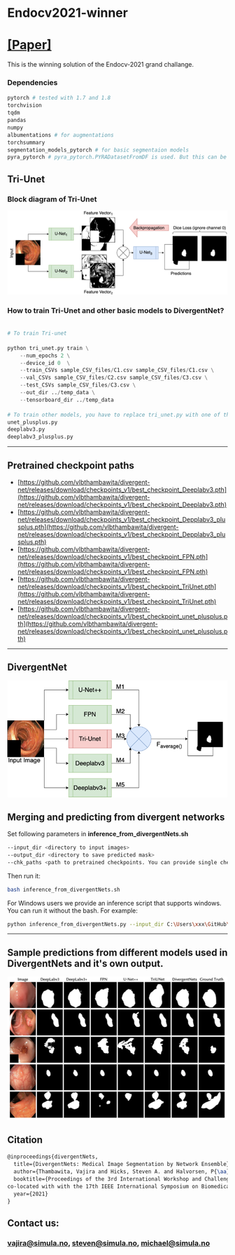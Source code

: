 # Endocv2021-winner 
# [[Paper]](http://ceur-ws.org/Vol-2886/paper3.pdf)

This is the winning solution of the  Endocv-2021 grand challange.

### Dependencies 

```python
pytorch # tested with 1.7 and 1.8
torchvision 
tqdm
pandas
numpy
albumentations # for augmentations
torchsummary
segmentation_models_pytorch # for basic segmentaion models
pyra_pytorch # pyra_pytorch.PYRADatasetFromDF is used. But this can be replaced with normal pytorch dataset.

```

## Tri-Unet

### Block diagram of Tri-Unet

![TriUnet](images/EndoCV_2021_diagrams-Tri-Unet.png)

### How to train Tri-Unet and other basic models to DivergentNet?

```python

# To train Tri-unet

python tri_unet.py train \
    --num_epochs 2 \
    --device_id 0  \
    --train_CSVs sample_CSV_files/C1.csv sample_CSV_files/C1.csv \
    --val_CSVs sample_CSV_files/C2.csv sample_CSV_files/C3.csv \
    --test_CSVs sample_CSV_files/C3.csv \
    --out_dir ../temp_data \
    --tensorboard_dir ../temp_data  

# To train other models, you have to replace tri_unet.py with one of the follwings:
unet_plusplus.py
deeplabv3.py
deeplabv3_plusplus.py
```
-------
## Pretrained checkpoint paths
- [https://github.com/vlbthambawita/divergent-net/releases/download/checkpoints_v1/best_checkpoint_Deeplabv3.pth](https://github.com/vlbthambawita/divergent-net/releases/download/checkpoints_v1/best_checkpoint_Deeplabv3.pth) 
- [https://github.com/vlbthambawita/divergent-net/releases/download/checkpoints_v1/best_checkpoint_Depplabv3_plusplus.pth](https://github.com/vlbthambawita/divergent-net/releases/download/checkpoints_v1/best_checkpoint_Depplabv3_plusplus.pth)
- [https://github.com/vlbthambawita/divergent-net/releases/download/checkpoints_v1/best_checkpoint_FPN.pth](https://github.com/vlbthambawita/divergent-net/releases/download/checkpoints_v1/best_checkpoint_FPN.pth)
- [https://github.com/vlbthambawita/divergent-net/releases/download/checkpoints_v1/best_checkpoint_TriUnet.pth](https://github.com/vlbthambawita/divergent-net/releases/download/checkpoints_v1/best_checkpoint_TriUnet.pth)
- [https://github.com/vlbthambawita/divergent-net/releases/download/checkpoints_v1/best_checkpoint_unet_plusplus.pth](https://github.com/vlbthambawita/divergent-net/releases/download/checkpoints_v1/best_checkpoint_unet_plusplus.pth)

-------
## DivergentNet
![DivergentNet](images/EndoCV_2021_diagrams_divergentNets.png)


## Merging and predicting from divergent networks

Set following parameters in **inference_from_divergentNets.sh**

```bash
--input_dir <directory to input images>
--output_dir <directory to save predicted mask>
--chk_paths <path to pretrained checkpoints. You can provide single checkpoint path or multiple checkpoint paths. Use a space to seperate multiple checkpoint paths or '\' as the given example paths.>
```

Then run it:
```bash
bash inference_from_divergentNets.sh
```
For Windows users we provide an inference script that supports windows. You can run it without the bash. For example:
```bash
python inference_from_divergentNets.py --input_dir C:\Users\xxx\GitHub\divergent-nets\input --output_dir C:\Users\xxx\GitHub\divergent-nets\output --chk_paths C:\Users\xxx\OneDrive\Dokumente\GitHub\divergent-nets\checkpoints\best_checkpoint_Deeplabv3.pth
```


-----

## Sample predictions from different models used in DivergentNets and it's own output.
![predictions](images/predictions.png)


## Citation
```latex
@inproceedings{divergentNets,
  title={DivergentNets: Medical Image Segmentation by Network Ensemble},
  author={Thambawita, Vajira and Hicks, Steven A. and Halvorsen, P{\aa}l and Riegler, Michael A.},
  booktitle={Proceedings of the 3rd International Workshop and Challenge on Computer Vision in Endoscopy (EndoCV 2021)
co-located with with the 17th IEEE International Symposium on Biomedical Imaging (ISBI 2021)},
  year={2021}
}
```

## Contact us:

### [vajira@simula.no](vajira@simula.no), [steven@simula.no](steven@simula.no), [michael@simula.no](michael@simula.no)



